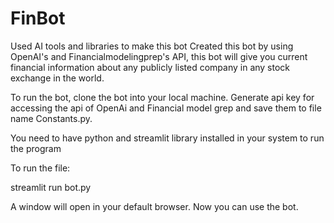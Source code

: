 # FinBot
Used AI tools and libraries to make this bot
Created this bot by using OpenAI's and Financialmodelingprep's API, this bot will give you current financial information about any publicly listed company in any stock exchange in the world.

To run the bot, clone the bot into your local machine. Generate api key for accessing the api of OpenAi and Financial model grep and save them to file name Constants.py.

You need to have python and streamlit library installed in your system to run the program

To run the file:

streamlit run bot.py

A window will open in your default browser. Now you can use the bot.
